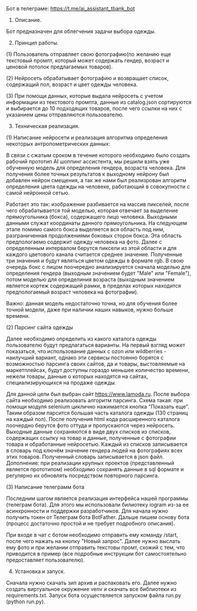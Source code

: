 Бот в телеграме: https://t.me/ai_assistant_tbank_bot

1.   Описание.

Бот предназначен для облегчения задачи выбора одежды.

2.   Принцип работы.

   (1) Пользователь отправляет свою фотографию(по желанию еще текстовый промпт, который может содержать гендер, возраст и ценовой потолок предлагаемых товаров).

   (2) Нейросеть обрабатывает фотографию и возвращает список, содержащий пол, возраст и цвет одежды человека.

   (3) При помощи данных, которые выдала нейросеть с учетом информации из текстового промпта, данные из catalog.json сортируются и выбирается до 10 подходящих товаров, после чего ссылки на них с указанием цены отправляются пользователю.

3.   Техническая реализация.

   (1) Написание нейросети и реализация алгоритма определения некоторых антропометрических данных:
   
   В связи с сжатым сроком в течение которого необходимо было создать рабочий прототип AI шоппинг ассистента, мы решили взять уже обученную модель для определения гендера, возраста человека. Для получения более точных результатов к выходному нейрону был добавлен нейрон смещения, а так же нами был реализрован алгоритм определения цвета одежды на человеке, работающий в совокупности с самой нейронной сетью.
   
   Работает это так: изображение разбивается на массив пикселей, после чего обрабатывается той моделью, которая отвечает за выделение прямоугольника (бокса), содержащего лицо человека. Выходными данными служат координаты данного прямоугольника. На следующем этапе помимо самого бокса выделяется вся область под ним, разграниченная продолжениями боковых сторон бокса. Эта область предпологаемо содержит одежду человека на фото. Далее с определенным интервалом берутся пиксели из этой области и для каждого цветового канала считается среднее значение. Полученные три значения и будут являться цветом одежды в формате rgb. В свою очередь бокс с лицом поочередно анализируется сначала моделью для определения гендера (выходным значением будет "Male" или "Female"), потом моделью для определиния возраста (выходным значением является кортеж содержащий рамки, в пределах которых находится предпологаемый возраст человека на фотографии).
   
   Важно: данная модель недостаточно точна, но для обучения более точной модели, даже при наличии наших навыков, нужно больше времени. 

   (2) Парсинг сайта одежды

   Далее необходимо определить из какого каталога одежды пользователю будут предлагаться варианты. На первый взгляд может показаться, что использование данных с ozon или wildberries - наилучший вариант, однако эти сервисы постоянно борятся с возможностью парсинга своих сайтов, да и товары, выстовляемые на маркетплейсах, будут доступны гораздо меньшее количество времени, нежели товары, данные о которых находятся на сайтах, специализирующихся на продаже одежды.
  
  Для данной цели был выбран сайт https://www.lamoda.ru. После выбора сайта необходимо реализовать алгоритм парсинга. Схема такая: при помощи модуля selenium циклично нажимается кнопка "Показать еще". Таким образом парсится большая часть каталога одежды (130 страниц на каждый пол). После получения html кода расширенного каталога поочердно берутся фото оттуда и пропускаются через нейросеть. Выходные данные сохраняются в виде двух списков из списков, содержащих ссылку на товар и данные, полученные с фотографии товара и обработанные нейросетью. Каждый из списков записывается в словарь под ключём значение гендера людей на фотографиях всех этих товаров. Полученный словарь записывается в json файл.
  Дополнение: при реализации крупных проектов (представленный является прототипом) необходимо сохранять данные в sql формате и регулярно их обновлять посредством повторного парсинга.

   (3) Написание телеграмм бота

   Последним шагом является реализация интерфейса нашей программы (телеграм бота). Для этого мы использовали билиотеку iogram из-за ее асинхронности и поддержки разработчиков. Для начала нужно получить токен от Телеграм бота BotFather. Дальше пишем основу бота (процесс достаточно простой и не требует подробного описания).

   При входе в чат с ботом необходимо отправить ему команду /start, после чего нажать на кнопку "Новый запрос". Далее нужно выслать ему фото и при желании отправить текстовы промт, схожий с тем, что приводится в пример (все подробные инструкции бот самостоятельно предоставляет пользователю).

4.   Установка и запуск.

Сначала нужно скачать зип архив и распаковать его. Далее нужно создать виртуальное окружение venv и скачать все библиотеки из requirements.txt. Запуск бота осуществляется запуском файла run.py (python run.py).

    
